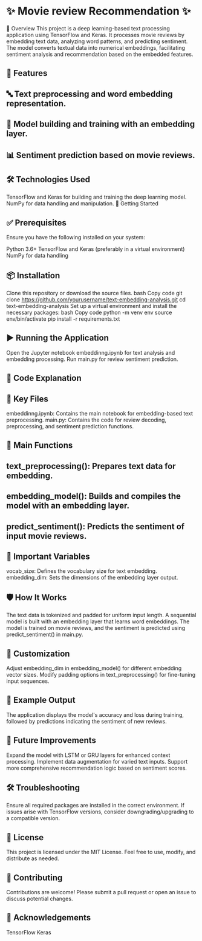 # ✨ Movie review Recommendation ✨
📝 Overview
This project is a deep learning-based text processing application using TensorFlow and Keras. It processes movie reviews by embedding text data, analyzing word patterns, 
and predicting sentiment. The model converts textual data into numerical embeddings, facilitating sentiment analysis and recommendation based on the embedded features.

## 🌟 Features
## 🔤 Text preprocessing and word embedding representation.
## 🧠 Model building and training with an embedding layer.
## 📊 Sentiment prediction based on movie reviews.
## 🛠️ Technologies Used
TensorFlow and Keras for building and training the deep learning model.
NumPy for data handling and manipulation.
🚀 Getting Started
## ✅ Prerequisites
Ensure you have the following installed on your system:

Python 3.6+
TensorFlow and Keras (preferably in a virtual environment)
NumPy for data handling
## 📦 Installation
Clone this repository or download the source files.
bash
Copy code
git clone https://github.com/yourusername/text-embedding-analysis.git
cd text-embedding-analysis
Set up a virtual environment and install the necessary packages:
bash
Copy code
python -m venv env
source env/bin/activate
pip install -r requirements.txt
## ▶️ Running the Application
Open the Jupyter notebook embeddinng.ipynb for text analysis and embedding processing.
Run main.py for review sentiment prediction.
## 📂 Code Explanation
## 🔑 Key Files
embeddinng.ipynb: Contains the main notebook for embedding-based text preprocessing.
main.py: Contains the code for review decoding, preprocessing, and sentiment prediction functions.
## 📝 Main Functions
## text_preprocessing(): Prepares text data for embedding.
## embedding_model(): Builds and compiles the model with an embedding layer.
## predict_sentiment(): Predicts the sentiment of input movie reviews.
## 🔧 Important Variables
vocab_size: Defines the vocabulary size for text embedding.
embedding_dim: Sets the dimensions of the embedding layer output.
## 🛡️ How It Works
The text data is tokenized and padded for uniform input length.
A sequential model is built with an embedding layer that learns word embeddings.
The model is trained on movie reviews, and the sentiment is predicted using predict_sentiment() in main.py.
## 🎨 Customization
Adjust embedding_dim in embedding_model() for different embedding vector sizes.
Modify padding options in text_preprocessing() for fine-tuning input sequences.
## 📸 Example Output
The application displays the model's accuracy and loss during training, followed by predictions indicating the sentiment of new reviews.

## 🔮 Future Improvements
Expand the model with LSTM or GRU layers for enhanced context processing.
Implement data augmentation for varied text inputs.
Support more comprehensive recommendation logic based on sentiment scores.
## 🛠️ Troubleshooting
Ensure all required packages are installed in the correct environment.
If issues arise with TensorFlow versions, consider downgrading/upgrading to a compatible version.
## 📜 License
This project is licensed under the MIT License. Feel free to use, modify, and distribute as needed.

## 🤝 Contributing
Contributions are welcome! Please submit a pull request or open an issue to discuss potential changes.

## 🙏 Acknowledgements
TensorFlow
Keras
